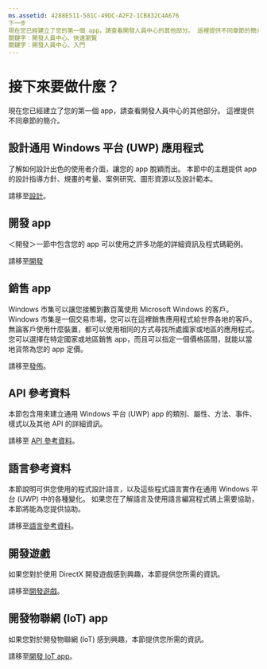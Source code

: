 ```yaml
---
ms.assetid: 4288E511-581C-49DC-A2F2-1CB832C4A676
下一步
現在您已經建立了您的第一個 app，請查看開發人員中心的其他部分。 這裡提供不同章節的簡介。
關鍵字︰開發人員中心、快速瀏覽
關鍵字︰開發人員中心、入門
---
```

# 接下來要做什麼？

現在您已經建立了您的第一個 app，請查看開發人員中心的其他部分。 這裡提供不同章節的簡介。

## 設計通用 Windows 平台 (UWP) 應用程式


了解如何設計出色的使用者介面，讓您的 app 脫穎而出。 本節中的主題提供 app 的設計指導方針、規畫的考量、案例研究、圖形資源以及設計範本。

請移至[設計](http://go.microsoft.com/fwlink/p/?LinkId=533896)。

## 開發 app


＜開發＞一節中包含您的 app 可以使用之許多功能的詳細資訊及程式碼範例。

請移至[開發](http://go.microsoft.com/fwlink/p/?LinkId=529575)

## 銷售 app


Windows 市集可以讓您接觸到數百萬使用 Microsoft Windows 的客戶。 Windows 市集是一個交易市場，您可以在這裡銷售應用程式給世界各地的客戶。 無論客戶使用什麼裝置，都可以使用相同的方式尋找所處國家或地區的應用程式。 您可以選擇在特定國家或地區銷售 app，而且可以指定一個價格區間，就能以當地貨幣為您的 app 定價。

請移至[發佈](http://go.microsoft.com/fwlink/p/?linkid=268275)。

## API 參考資料


本節包含用來建立通用 Windows 平台 (UWP) app 的類別、屬性、方法、事件、樣式以及其他 API 的詳細資訊。

請移至 [API 參考資料](https://msdn.microsoft.com/en-us/library/windows/apps/br211369.aspx)。

## 語言參考資料


本節說明可供您使用的程式設計語言，以及這些程式語言實作在通用 Windows 平台 (UWP) 中的各種變化。 如果您在了解語言及使用語言編寫程式碼上需要協助，本節將能為您提供協助。

請移至[語言參考資料](http://go.microsoft.com/fwlink/p/?LinkId=534184)。

## 開發遊戲


如果您對於使用 DirectX 開發遊戲感到興趣，本節提供您所需的資訊。

請移至[開發遊戲](http://go.microsoft.com/fwlink/p/?LinkId=534184)。

## 開發物聯網 (IoT) app


如果您對於開發物聯網 (IoT) 感到興趣，本節提供您所需的資訊。

請移至[開發 IoT app](http://go.microsoft.com/fwlink/p/?LinkId=534186)。

 

 






<!--HONumber=Mar16_HO1-->


